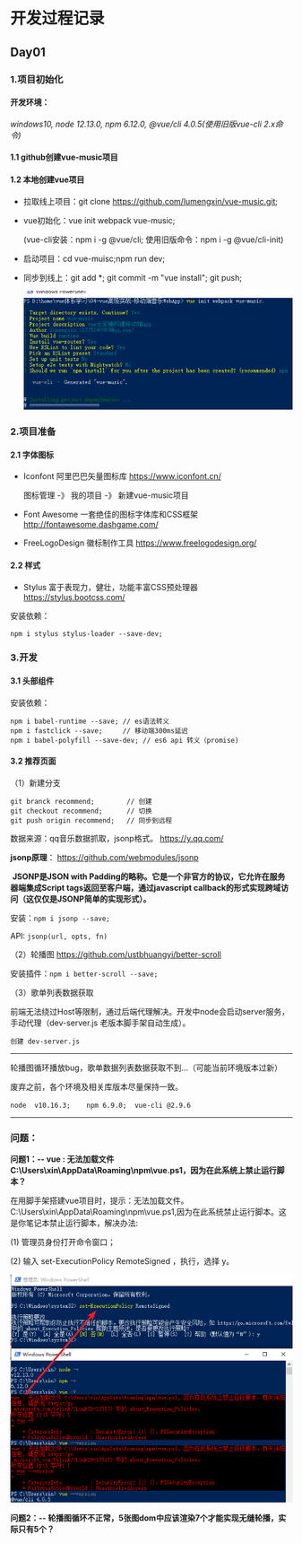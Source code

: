 # 开发过程记录

## Day01

### 1.项目初始化

#### 开发环境：

*windows10, node 12.13.0, npm 6.12.0, @vue/cli 4.0.5(使用旧版vue-cli 2.x命令)*

#### 1.1 github创建vue-music项目

#### 1.2 本地创建vue项目

- 拉取线上项目：git clone https://github.com/lumengxin/vue-music.git;

- vue初始化：vue init webpack vue-music;

  (vue-cli安装：npm i -g @vue/cli;	使用旧版命令：npm i -g @vue/cli-init)

- 启动项目：cd vue-muisc;npm run dev;

- 同步到线上：git add *;    git commit -m "vue install";    git push;

  ![](.\images\vue-install.png)





### 2.项目准备

#### 2.1 字体图标

- Iconfont 阿里巴巴矢量图标库  https://www.iconfont.cn/

  图标管理 -》 我的项目 -》 新建vue-music项目

- Font Awesome 一套绝佳的图标字体库和CSS框架  http://fontawesome.dashgame.com/

- FreeLogoDesign 徽标制作工具 https://www.freelogodesign.org/

#### 2.2 样式

- Stylus 富于表现力，健壮，功能丰富CSS预处理器  https://stylus.bootcss.com/

安装依赖：

```
npm i stylus stylus-loader --save-dev;
```

### 3.开发

#### 3.1 头部组件

安装依赖：

```
npm i babel-runtime --save; // es语法转义
npm i fastclick --save;     // 移动端300ms延迟
npm i babel-polyfill --save-dev; // es6 api 转义（promise)
```

#### 3.2 推荐页面

（1）新建分支

```
git branck recommend;        // 创建
git checkout recommend;		 // 切换
git push origin recommend;	 // 同步到远程
```

数据来源：qq音乐数据抓取，jsonp格式。  https://y.qq.com/ 

**jsonp原理**： https://github.com/webmodules/jsonp 

​	 **JSONP是JSON with Padding的略称。它是一个非官方的协议，它允许在服务器端集成Script tags返回至客户端，通过javascript callback的形式实现跨域访问（这仅仅是JSONP简单的实现形式）。**

安装：`npm i jsonp --save;`

API: `jsonp(url, opts, fn)`

（2）轮播图   https://github.com/ustbhuangyi/better-scroll 

安装插件：`npm i better-scroll --save;`

（3）歌单列表数据获取

前端无法绕过Host等限制，通过后端代理解决。开发中node会启动server服务，手动代理（dev-server.js 老版本脚手架自动生成）。

`创建 dev-server.js`

<hr/>
轮播图循环播放bug，歌单数据列表数据获取不到...（可能当前环境版本过新）

废弃之前，各个环境及相关库版本尽量保持一致。

`node  v10.16.3;	npm 6.9.0;	vue-cli @2.9.6`

<hr/>






### 问题：

**问题1：-- vue : 无法加载文件 C:\Users\xin\AppData\Roaming\npm\vue.ps1，因为在此系统上禁止运行脚本？**

在用脚手架搭建vue项目时，提示：无法加载文件。C:\Users\xin\AppData\Roaming\npm\vue.ps1,因为在此系统禁止运行脚本。这是你笔记本禁止运行脚本，解决办法:

(1) 管理员身份打开命令窗口；

(2) 输入 set-ExecutionPolicy RemoteSigned ，执行，选择 y。

<img src=".\images\vue-V.png"  />



**问题2：-- 轮播图循环不正常，5张图dom中应该渲染7个才能实现无缝轮播，实际只有5个？**

